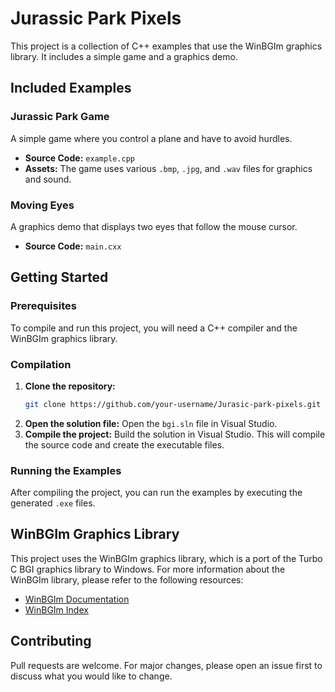 # Jurassic Park Pixels

This project is a collection of C++ examples that use the WinBGIm graphics library. It includes a simple game and a graphics demo.

## Included Examples

### Jurassic Park Game

A simple game where you control a plane and have to avoid hurdles.

*   **Source Code:** `example.cpp`
*   **Assets:** The game uses various `.bmp`, `.jpg`, and `.wav` files for graphics and sound.

### Moving Eyes

A graphics demo that displays two eyes that follow the mouse cursor.

*   **Source Code:** `main.cxx`

## Getting Started

### Prerequisites

To compile and run this project, you will need a C++ compiler and the WinBGIm graphics library.

### Compilation

1.  **Clone the repository:**
    ```bash
    git clone https://github.com/your-username/Jurasic-park-pixels.git
    ```
2.  **Open the solution file:**
    Open the `bgi.sln` file in Visual Studio.
3.  **Compile the project:**
    Build the solution in Visual Studio. This will compile the source code and create the executable files.

### Running the Examples

After compiling the project, you can run the examples by executing the generated `.exe` files.

## WinBGIm Graphics Library

This project uses the WinBGIm graphics library, which is a port of the Turbo C BGI graphics library to Windows. For more information about the WinBGIm library, please refer to the following resources:

*   [WinBGIm Documentation](https://www.cs.colorado.edu/~main/cs1300/doc/bgi/bgi.html)
*   [WinBGIm Index](https://www.cs.colorado.edu/~main/cs1300/doc/bgi/index.html)

## Contributing

Pull requests are welcome. For major changes, please open an issue first to discuss what you would like to change.
